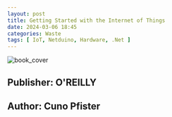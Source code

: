 ```yaml
---
layout: post
title: Getting Started with the Internet of Things
date: 2024-03-06 18:45
categories: Waste 
tags: [ IoT, Netduino, Hardware, .Net ]
---
```


![book_cover](./img/cover)

## Publisher: O'REILLY
## Author: Cuno Pfister